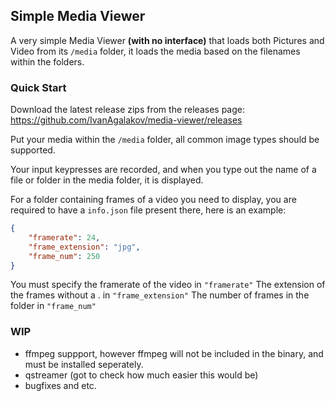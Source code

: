 ## Simple Media Viewer
A very simple Media Viewer **(with no interface)** that loads both Pictures and Video from its `/media` folder, it loads the media based on the filenames within the folders.

### Quick Start
Download the latest release zips from the releases page:
https://github.com/IvanAgalakov/media-viewer/releases


Put your media within the `/media` folder, all common image types should be supported.

Your input keypresses are recorded, and when you type out the name of a file or folder in the media folder, it is displayed.

For a folder containing frames of a video you need to display, you are required to have a `info.json` file present there, here is an example:
```json
{
    "framerate": 24,
    "frame_extension": "jpg",
    "frame_num": 250
}
```
You must specify the framerate of the video in `"framerate"`
The extension of the frames without a . in `"frame_extension"`
The number of frames in the folder in `"frame_num"`

### WIP
- ffmpeg suppport, however ffmpeg will not be included in the binary, and must be installed seperately.
- qstreamer (got to check how much easier this would be)
- bugfixes and etc.

